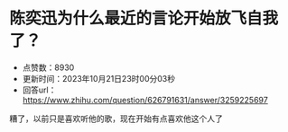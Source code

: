 # 陈奕迅为什么最近的言论开始放飞自我了？
- 点赞数：8930
- 更新时间：2023年10月21日23时00分03秒
- 回答url：https://www.zhihu.com/question/626791631/answer/3259225697
<body>
 <p data-pid="A5oWGSMH">糟了，以前只是喜欢听他的歌，现在开始有点喜欢他这个人了</p>
</body>